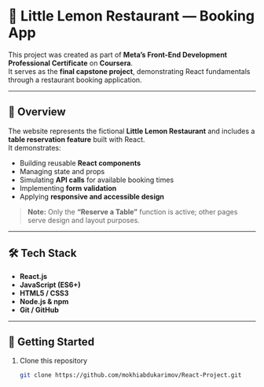 # 🍋 Little Lemon Restaurant — Booking App

This project was created as part of **Meta’s Front-End Development Professional Certificate** on **Coursera**.  
It serves as the **final capstone project**, demonstrating React fundamentals through a restaurant booking application.

---

## 🧠 Overview
The website represents the fictional **Little Lemon Restaurant** and includes a **table reservation feature** built with React.  
It demonstrates:
- Building reusable **React components**
- Managing state and props
- Simulating **API calls** for available booking times
- Implementing **form validation**
- Applying **responsive and accessible design**

> **Note:** Only the **“Reserve a Table”** function is active; other pages serve design and layout purposes.

---

## 🛠️ Tech Stack
- **React.js**
- **JavaScript (ES6+)**
- **HTML5 / CSS3**
- **Node.js & npm**
- **Git / GitHub**

---

## 🚀 Getting Started
1. Clone this repository  
   ```bash
   git clone https://github.com/mokhiabdukarimov/React-Project.git


